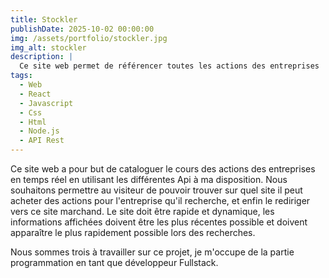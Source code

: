 ```yaml
---
title: Stockler
publishDate: 2025-10-02 00:00:00
img: /assets/portfolio/stockler.jpg
img_alt: stockler
description: |
  Ce site web permet de référencer toutes les actions des entreprises
tags:
  - Web
  - React
  - Javascript
  - Css
  - Html
  - Node.js
  - API Rest
---
```


Ce site web a pour but de cataloguer le cours des actions des entreprises en temps réel en utilisant les différentes Api à ma disposition. Nous souhaitons permettre au visiteur de pouvoir trouver sur quel site il peut acheter des actions pour l'entreprise qu'il recherche, et enfin le rediriger vers ce site marchand.
Le site doit être rapide et dynamique, les informations affichées doivent être les plus récentes possible et doivent apparaître le plus rapidement possible lors des recherches.

Nous sommes trois à travailler sur ce projet, je m'occupe de la partie programmation en tant que développeur Fullstack.


